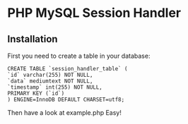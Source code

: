 PHP MySQL Session Handler
========================

Installation
----------------------------

First you need to create a table in your database:

    CREATE TABLE `session_handler_table` (
    `id` varchar(255) NOT NULL,
    `data` mediumtext NOT NULL,
    `timestamp` int(255) NOT NULL,
    PRIMARY KEY (`id`)
    ) ENGINE=InnoDB DEFAULT CHARSET=utf8;


Then have a look at example.php
Easy!